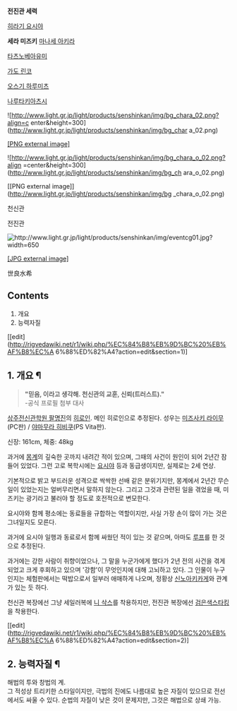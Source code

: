 **전진관 세력**

[히라기 요시야](%ED%9E%88%EB%9D%BC%EA%B8%B0%20%EC%9A%94%EC%8B%9C%EC%95%BC.md)

**세라 미즈키**
[마나세 아키라](%EB%A7%88%EB%82%98%EC%84%B8%20%EC%95%84%ED%82%A4%EB%9D%BC.md)

[타츠노베아유미](%ED%83%80%EC%B8%A0%EB%85%B8%EB%B2%A0%20%EC%95%84%EC%9C%A0%EB%AF%B8.md)

[가도 린코](%EA%B0%80%EB%8F%84%20%EB%A6%B0%EC%BD%94.md)

[오스기 하루미츠](%EC%98%A4%EC%8A%A4%EA%B8%B0%20%ED%95%98%EB%A3%A8%EB%AF%B8%EC%B8%A0.md)

[나루타키아츠시](%EB%82%98%EB%A3%A8%ED%83%80%ED%82%A4%20%EC%95%84%EC%B8%A0%EC%8B%9C.md)

  

![http://www.light.gr.jp/light/products/senshinkan/img/bg_chara_02.png?align=c
enter&height=300](http://www.light.gr.jp/light/products/senshinkan/img/bg_char
a_02.png)

[[PNG external
image]](http://www.light.gr.jp/light/products/senshinkan/img/bg_chara_02.png)

![http://www.light.gr.jp/light/products/senshinkan/img/bg_chara_o_02.png?align
=center&height=300](http://www.light.gr.jp/light/products/senshinkan/img/bg_ch
ara_o_02.png)

[[PNG external image]](http://www.light.gr.jp/light/products/senshinkan/img/bg
_chara_o_02.png)

천신관

전진관

  

![http://www.light.gr.jp/light/products/senshinkan/img/eventcg01.jpg?width=650
](http://www.light.gr.jp/light/products/senshinkan/img/eventcg01.jpg)

[[JPG external
image]](http://www.light.gr.jp/light/products/senshinkan/img/eventcg01.jpg)

  
世良水希  

## Contents

    

1. 개요 
2. 능력자질 

[[edit](http://rigvedawiki.net/r1/wiki.php/%EC%84%B8%EB%9D%BC%20%EB%AF%B8%EC%A
6%88%ED%82%A4?action=edit&section=1)]

## 1. 개요 ¶

> **"믿음, 이라고 생각해. 천신관의 교훈, 신뢰(트러스트)."**  
-공식 프로필 첨부 대사

[상주전신관학원 팔명진](%EC%83%81%EC%A3%BC%EC%A0%84%EC%8B%A0%EA%B4%80%ED%95%99%EC%9B%90%20%ED%8C%94%EB%AA%85%EC%A7%84.md)의
[히로인](%ED%9E%88%EB%A1%9C%EC%9D%B8.md). 메인 히로인으로 추정된다. 성우는 [미즈사키 라이무](%EC%95%BC%EB%A7%88%EB%AC%B4%EB%9D%BC%20%ED%9E%88%EB%B9%84%EC%BF%A0.md)(PC판) /
[야마무라 히비쿠](%EC%95%BC%EB%A7%88%EB%AC%B4%EB%9D%BC%20%ED%9E%88%EB%B9%84%EC%BF%A0.md)(PS Vita판).

  

신장: 161cm, 체중: 48kg

  

과거에 [몽계](%EB%AA%BD%EA%B3%84.md)의 깊숙한 곳까지 내려간 적이 있으며, 그때의 사건이 원인이 되어 2년간 잠들어
있었다. 그런 고로 복학시에는
[요시야](%ED%9E%88%EB%9D%BC%EA%B8%B0%20%EC%9A%94%EC%8B%9C%EC%95%BC.md) 등과
동급생이지만, 실제로는 2세 연상.

  

기본적으로 밝고 부드러운 성격으로 싹싹한 선배 같은 분위기지만, 몽계에서 2년간 무슨 일이 있었는지는 얼버무리면서 말하지 않는다. 그리고
그것과 관련된 일을 겪었을 때, 미즈키는 광기라고 불러야 할 정도로 호전적으로 변모한다.

  

요시야와 함께 평소에는 동료들을 규합하는 역할이지만, 사실 가장 손이 많이 가는 것은 그녀일지도 모른다.

  

과거에 요시야 일행과 동료로서 함께 싸웠던 적이 있는 것 같으며, 아마도
[루프](%EB%A3%A8%ED%94%84%EB%AC%BC.md)를 한 것으로 추정된다.

  

과거에는 강한 사람이 취향이었으나, 그 말을 누군가에게 했다가 2년 전의 사건을 겪게 되었고 크게 후회하고 있으며 '강함'이 무엇인지에 대해
고뇌하고 있다. 그 인물이 누구인지는 체험판에서는 떡밥으로서 일부러 애매하게 나오며, 정황상 [신노아키카게](%EC%8B%A0%EB%85%B8%20%EC%95%84%ED%82%A4%EC%B9%B4%EA%B2%8C.md)와 관계가 있는
듯 하다.

  

천신관 복장에선 그냥 세일러복에 [니 삭스](%EB%8B%88%20%EC%82%AD%EC%8A%A4.md)를 착용하지만, 전진관
복장에선 [검은색스타킹](%EA%B2%80%EC%9D%80%EC%83%89%20%EC%8A%A4%ED%83%80%ED%82%B9.md)을 착용한다.

[[edit](http://rigvedawiki.net/r1/wiki.php/%EC%84%B8%EB%9D%BC%20%EB%AF%B8%EC%A
6%88%ED%82%A4?action=edit&section=2)]

## 2. 능력자질 ¶

해법의 투와 창법의 계.  
그 적성상 트리키한 스타일이지만, 극법의 진에도 나름대로 높은 자질이 있으므로 전선에서도 싸울 수 있다. 순법의 자질이 낮은 것이 문제지만,
그것은 해법으로 상쇄 가능.

